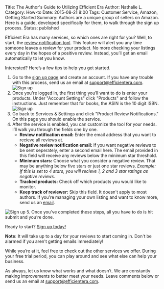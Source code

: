 Title: The Author's Guide to Utilizing Efficient Era
Author: Nathalie L.
Category: How-to
Date: 2015-08-21 8:00
Tags: Customer Service, Amazon, Getting Started
Summary: Authors are a unique group of sellers on Amazon. Here is a guide, developed specifically for them, to walk through the sign up process.
Status: published

Efficient Era has many services, so which ones are right for you? Well, to start, the [review notification tool](https://efficientera.com/pages/feedback/review-notifications.html). This feature will alert you any time someone leaves a review for your product. No more checking your listings every day in the hopes of a positive review. Instead, you’ll get an email automatically to let you know.

Interested? Here’s a few tips to help you get started.

1. Go to the [sign up page]() and create an account. If you have any trouble with this process, send us an email at [support@efficientera.com](mailto:support@efficientera.com). <br>![Sign up](https://s3-eu-west-1.amazonaws.com/efficientera.com/images/blog/2015/08/sign_up.png)
2. Once you're logged in, the first thing you’ll want to do is enter your products. Under "Account Settings" click "Products" and follow the instructions. Just remember that for books, the ASIN is  the 10 digit ISBN.<br>![Sign up](https://s3-eu-west-1.amazonaws.com/efficientera.com/images/blog/2015/08/product.png)
3. Go back to Services & Settings and click "Product Review Notifications." On this page you should enable the service.
4. After the service is enabled, you can customize the tool for your needs. I’ll walk you through the fields one by one.
	* **Review notification email:** Enter the email address that you want to recieve all reviews at.
	* **Negative review notification email:** If you want negative reviews to be sent seperately, enter a second email here. The email provided in this field will receive any reviews below the minimum star threshold.
	* **Minimum stars:** Choose what you consider a negative review. That may be anything below five stars or just one star reviews. *Example: If this is set to 4 stars, you will recieve 1, 2 and 3 star ratings as negative reviews.*
	* **Tracked products:** Check off which products you would like to monitor.
	* **Keep track of reviewer:** Skip this field. It doesn't apply to most authors. If you're managing your own listing and want to know more, send us an [email](mailto:support@efficientera.com).

![Sign up](https://s3-eu-west-1.amazonaws.com/efficientera.com/images/blog/2015/08/review.png)
5. Once you've completed these steps, all you have to do is hit submit and you’re done.

Ready to start? [Sign up today!](https://app.efficientera.com/login/?next=/settings/ "Sign up")

**Note:** It will take up to a day for your reviews to start coming in. Don't be alarmed if you aren't getting emails immediately! 

While you’re at it, feel free to check out the other services we offer. During your free trial period, you can play around and see what else can help your business.

As always, let us know what works and what doesn’t. We are constantly making improvements to better meet your needs. Leave comments below or send us an email at [support@efficientera.com](mailto:support@efficientera.com).